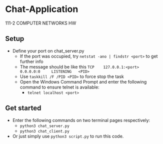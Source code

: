 # Chat-Application
111-2 COMPUTER NETWORKS HW
## Setup
- Define your port on chat_server.py
  - If the port was occupied, try ```netstat -ano | findstr <port>``` to get further info
  - The message should be like this ```TCP    127.0.0.1:<port>  0.0.0.0:0     LISTENING   <PID>```
  - Use ```taskkill /F /PID <PID>``` to force stop the task
  - Open the Windows Command Prompt and enter the following command to ensure telnet is available:
    - ```telnet localhost <port>```
## Get started
- Enter the following commands on two terminal pages respectively:
  -  ```python3 chat_server.py```
  -  ```python3 chat_client.py```
- Or just simply use ```python3 script.py``` to run this code.   
  

